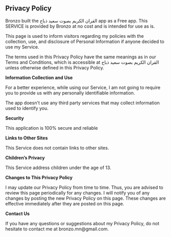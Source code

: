 <!DOCTYPE html>
<html>
<body>
<div class="mdl-card mdl-cell mdl-cell--12-col mdl-shadow--2dp"><div class="mdl-card__supporting-text"><div id="privacy_content"><h2>Privacy Policy</h2> <p>
                    Bronzo built the القران الكريم بصوت سعيد ذباح app as
                    a Free app. This SERVICE is provided by
                    Bronzo at no cost and is intended for
                    use as is.
                  </p> <p>
                    This page is used to inform visitors regarding
                    my policies with the collection, use, and
                    disclosure of Personal Information if anyone decided to use
                    my Service.
                  </p> <p>
                    The terms used in this Privacy Policy have the same meanings
                    as in our Terms and Conditions, which is accessible at
                    القران الكريم بصوت سعيد ذباح unless otherwise defined in this Privacy
                    Policy.
                  </p> <p><strong>Information Collection and Use</strong></p> <p>
                    For a better experience, while using our Service,
                    I am not going to require you to provide us with any
                    personally identifiable information.
                  </p> <p>
                    The app doesn't use any third party services that may collect
                    information used to identify you.
                  </p> <p><strong>Security</strong></p> <p>
                    This application is 100% secure and reliable
                  </p> <p><strong>Links to Other Sites</strong></p> <p>
                    This Service does not contain links to other sites.
                  </p> <p><strong>Children’s Privacy</strong></p> <p>
                    This Service address children under the age of 13.
                  </p> <p><strong>Changes to This Privacy Policy</strong></p> <p>
                    I may update our Privacy Policy from
                    time to time. Thus, you are advised to review this page
                    periodically for any changes. I will
                    notify you of any changes by posting the new Privacy Policy
                    on this page. These changes are effective immediately after
                    they are posted on this page.
                  </p> <p><strong>Contact Us</strong></p> <p>
                    If you have any questions or suggestions about
                    my Privacy Policy, do not hesitate to contact
                    me at bronzo.mn@gmail.com.
                  </div>
</body>
</html>